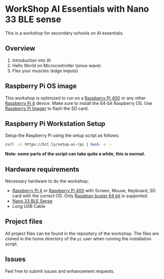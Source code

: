 # WorkShop AI Essentials with Nano 33 BLE sense

This is a workshop for secondary schools on AI essentials.

## Overview

1. Introduction into AI
2. Hello World on Microcontroller (sinus wave)
3. Flex your muscles (edge impuls)

## Raspberry Pi OS image

This workshop is optimized to run on a [Raspberry Pi 400](https://www.raspberrypi.com/products/raspberry-pi-400/) or any other [Raspberry Pi 4](https://www.raspberrypi.com/products/raspberry-pi-4-model-b/) device.
Make sure to install the 64-bit Raspberry OS.
Use [Raspberry Pi Imager](https://www.raspberrypi.com/software/) to flash the SD card.

## Raspberry Pi Workstation Setup

Setup the Raspberry Pi using the setup script as follows:

```bash
curl -sL https://bit.ly/setup-ai-rpi | bash -s --
```

**Note: some parts of the script can take quite a while, this is normal.**

## Hardware requirements

Necessary hardware to do the workshop:

- [Raspberry Pi 4](https://www.raspberrypi.com/products/raspberry-pi-4-model-b/) or [Raspberry Pi 400](https://www.raspberrypi.com/products/raspberry-pi-400/) with Screen, Mouse, Keyboard, SD card with the correct OS. Only [Raspbian buster 64 bit](http://downloads.raspberrypi.org/raspios_arm64/images/raspios_arm64-2021-05-28/) is supported.
- [Nano 33 BLE Sense](https://docs.arduino.cc/hardware/nano-33-ble-sense)
- Long USB Cable

## Project files

All project files can be found in the repository of the workshop. The files are cloned in the home directory of the `pi` user when running the installation script.

## Issues

Feel free to submit issues and enhancement requests.
